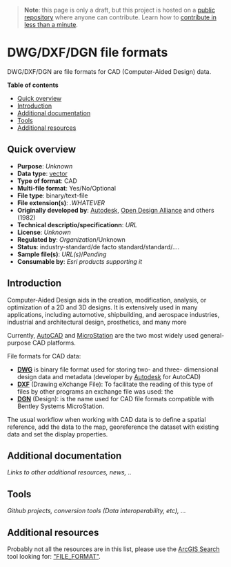 > **Note**: this page is only a draft, but this project is hosted on a [public repository](https://github.com/hhkaos/awesome-arcgis) where anyone can contribute. Learn how to [contribute in less than a minute](https://github.com/hhkaos/awesome-arcgis/blob/master/CONTRIBUTING.md#contributions).

# DWG/DXF/DGN file formats

DWG/DXF/DGN are file formats for CAD (Computer-Aided Design) data.

<!-- START doctoc generated TOC please keep comment here to allow auto update -->
<!-- DON'T EDIT THIS SECTION, INSTEAD RE-RUN doctoc TO UPDATE -->
**Table of contents**

- [Quick overview](#quick-overview)
- [Introduction](#introduction)
- [Additional documentation](#additional-documentation)
- [Tools](#tools)
- [Additional resources](#additional-resources)

<!-- END doctoc generated TOC please keep comment here to allow auto update -->

## Quick overview

* **Purpose**: *Unknown*
* **Data type**: [vector](../../../data-types/vector/README.md)
* **Type of format**: CAD
* **Multi-file format**: Yes/No/Optional
* **File type**: binary/text-file
* **File extension(s)**: *.WHATEVER*
* **Originally developed by**: [Autodesk](https://en.wikipedia.org/wiki/Autodesk), [Open Design Alliance](https://en.wikipedia.org/wiki/Open_Design_Alliance) and others (1982)
* **Technical descriptio/specificationn**: *URL*
* **License**: *Unknown*
* **Regulated by**: *Organization*/Unknown
* **Status**: industry-standard/de facto standard/standard/....
* **Sample file(s)**: *URL(s)*/*Pending*
* **Consumable by**: *Esri products supporting it*

## Introduction

Computer-Aided Design aids in the creation, modification, analysis, or optimization of a 2D and 3D designs. It is extensively used in many applications, including automotive, shipbuilding, and aerospace industries, industrial and architectural design, prosthetics, and many more

Currently, [AutoCAD](https://en.wikipedia.org/wiki/AutoCAD) and [MicroStation](https://en.wikipedia.org/wiki/MicroStation) are the two most widely used general-purpose CAD platforms.

File formats for CAD data:

* **[DWG](https://en.wikipedia.org/wiki/.dwg)** is binary file format used for storing two- and three- dimensional design data and metadata (developer by [Autodesk](https://en.wikipedia.org/wiki/Autodesk) for AutoCAD)
* **[DXF](https://en.wikipedia.org/wiki/AutoCAD_DXF)** (Drawing eXchange File): To facilitate the reading of this type of files by other programs an exchange file was used: the
* **[DGN](https://en.wikipedia.org/wiki/DGN)** (Design): is the name used for CAD file formats compatible with Bentley Systems MicroStation.

The usual workflow when working with CAD data is to define a spatial reference, add the data to the map, georeference the dataset with existing data and set the display properties.

## Additional documentation

*Links to other additional resources, news, ..*

## Tools

*Github projects, conversion tools (Data interoperability, etc), ...*

## Additional resources

Probably not all the resources are in this list, please use the [ArcGIS Search](https://esri-es.github.io/arcgis-search/) tool looking for: ["FILE_FORMAT"](https://esri-es.github.io/arcgis-search/?search="FILE_FORMAT"&utm_campaign=awesome-list&utm_source=awesome-list&utm_medium=page).
